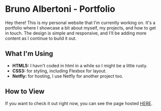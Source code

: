# Bruno Albertoni - Portfolio

Hey there! This is my personal website that I'm currently working on. It's a portfolio where I showcase a bit about myself, my projects, and how to get in touch. The design is simple and responsive, and I'll be adding more content as I continue to build it out.

## What I'm Using

- **HTML5:** I havn't coded in html in a while so I might be a little rusty.
- **CSS3:** for styling, including Flexbox for layout.
- **Netfly:** for hosting, I use Netfly for another project too.

## How to View

If you want to check it out right now, you can see the page hosted [HERE](https://bruno-albertoni-portfolio.netlify.app/).